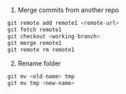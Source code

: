 ##### 
  1. Merge commits from another repo
  ```swift
  git remote add remote1 <remote-url>
  git fetch remote1
  git checkout <working-branch>
  git merge remote1
  git remote rm remote1
  ```
  2. Rename folder
  ```swift
  git mv <old-name> tmp
  git mv tmp <new-name>
  ```
